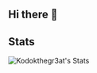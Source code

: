 ## Hi there 👋
## Stats
![Kodokthegr3at's Stats](https://github-readme-stats.vercel.app/api?username=Kodokthegr3at&theme=outrun&show_icons=true&hide_border=true&count_private=true)
<!--
**Kodokthegr3at/Kodokthegr3at** is a ✨ _special_ ✨ repository because its `README.md` (this file) appears on your GitHub profile.

Here are some ideas to get you started:

- 🔭 I’m currently working on ...
- 🌱 I’m currently learning ...
- 👯 I’m looking to collaborate on ...
- 🤔 I’m looking for help with ...
- 💬 Ask me about ...
- 📫 How to reach me: ...
- 😄 Pronouns: ...
- ⚡ Fun fact: ...
-->
